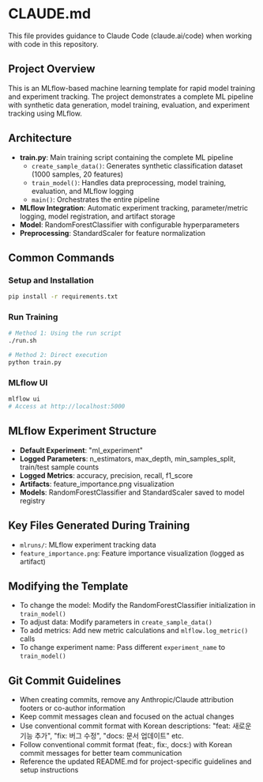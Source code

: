 # CLAUDE.md

This file provides guidance to Claude Code (claude.ai/code) when working with code in this repository.

## Project Overview

This is an MLflow-based machine learning template for rapid model training and experiment tracking. The project demonstrates a complete ML pipeline with synthetic data generation, model training, evaluation, and experiment tracking using MLflow.

## Architecture

- **train.py**: Main training script containing the complete ML pipeline
  - `create_sample_data()`: Generates synthetic classification dataset (1000 samples, 20 features)
  - `train_model()`: Handles data preprocessing, model training, evaluation, and MLflow logging
  - `main()`: Orchestrates the entire pipeline
- **MLflow Integration**: Automatic experiment tracking, parameter/metric logging, model registration, and artifact storage
- **Model**: RandomForestClassifier with configurable hyperparameters
- **Preprocessing**: StandardScaler for feature normalization

## Common Commands

### Setup and Installation
```bash
pip install -r requirements.txt
```

### Run Training
```bash
# Method 1: Using the run script
./run.sh

# Method 2: Direct execution
python train.py
```

### MLflow UI
```bash
mlflow ui
# Access at http://localhost:5000
```

## MLflow Experiment Structure

- **Default Experiment**: "ml_experiment"
- **Logged Parameters**: n_estimators, max_depth, min_samples_split, train/test sample counts
- **Logged Metrics**: accuracy, precision, recall, f1_score
- **Artifacts**: feature_importance.png visualization
- **Models**: RandomForestClassifier and StandardScaler saved to model registry

## Key Files Generated During Training

- `mlruns/`: MLflow experiment tracking data
- `feature_importance.png`: Feature importance visualization (logged as artifact)

## Modifying the Template

- To change the model: Modify the RandomForestClassifier initialization in `train_model()`
- To adjust data: Modify parameters in `create_sample_data()` 
- To add metrics: Add new metric calculations and `mlflow.log_metric()` calls
- To change experiment name: Pass different `experiment_name` to `train_model()`



## Git Commit Guidelines
- When creating commits, remove any Anthropic/Claude attribution footers or co-author information
- Keep commit messages clean and focused on the actual changes
- Use conventional commit format with Korean descriptions: "feat: 새로운 기능 추가", "fix: 버그 수정", "docs: 문서 업데이트" etc.
- Follow conventional commit format (feat:, fix:, docs:) with Korean commit messages for better team communication
- Reference the updated README.md for project-specific guidelines and setup instructions